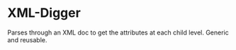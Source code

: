 # XML-Digger
Parses through an XML doc to get the attributes at each child level.  Generic and reusable.  
